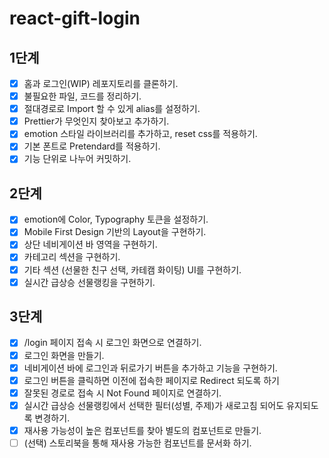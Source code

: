 # react-gift-login

## 1단계

- [x] 홈과 로그인(WIP) 레포지토리를 클론하기.
- [x] 불필요한 파일, 코드를 정리하기.
- [x] 절대경로로 Import 할 수 있게 alias를 설정하기.
- [x] Prettier가 무엇인지 찾아보고 추가하기.
- [x] emotion 스타일 라이브러리를 추가하고, reset css를 적용하기.
- [x] 기본 폰트로 Pretendard를 적용하기.
- [x] 기능 단위로 나누어 커밋하기.

## 2단계

- [x] emotion에 Color, Typography 토큰을 설정하기.
- [x] Mobile First Design 기반의 Layout을 구현하기.
- [x] 상단 네비게이션 바 영역을 구현하기.
- [x] 카테고리 섹션을 구현하기.
- [x] 기타 섹션 (선물한 친구 선택, 카테캠 화이팅) UI를 구현하기.
- [x] 실시간 급상승 선물랭킹을 구현하기.

## 3단계

- [x] /login 페이지 접속 시 로그인 화면으로 연결하기.
- [x] 로그인 화면을 만들기.
- [x] 네비게이션 바에 로그인과 뒤로가기 버튼을 추가하고 기능을 구현하기.
- [x] 로그인 버튼을 클릭하면 이전에 접속한 페이지로 Redirect 되도록 하기
- [x] 잘못된 경로로 접속 시 Not Found 페이지로 연결하기.
- [x] 실시간 급상승 선물랭킹에서 선택한 필터(성별, 주제)가 새로고침 되어도 유지되도록 변경하기.
- [x] 재사용 가능성이 높은 컴포넌트를 찾아 별도의 컴포넌트로 만들기.
- [ ] (선택) 스토리북을 통해 재사용 가능한 컴포넌트를 문서화 하기.
